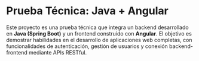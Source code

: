 # Prueba Técnica: Java + Angular

Este proyecto es una prueba técnica que integra un backend desarrollado en **Java (Spring Boot)** y un frontend construido con **Angular**. 
El objetivo es demostrar habilidades en el desarrollo de aplicaciones web completas, con funcionalidades de autenticación, gestión de usuarios y conexión backend-frontend mediante APIs RESTful.
